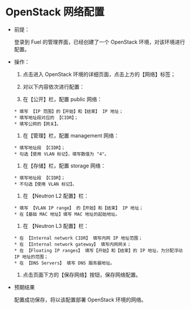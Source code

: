 # OpenStack 网络配置

* 前提：

  登录到 Fuel 的管理界面，已经创建了一个 OpenStack 环境，对该环境进行配置。

* 操作：

  1. 点击进入 OpenStack 环境的详细页面，点击上方的【网络】标签；
  1. 对以下内容依次进行配置：

    1. 在【公开】栏，配置 public 网络：

      * 填写 【IP 范围】的【开始】和【结束】 IP 地址；
      * 填写地址段对应的 【CIDR】；
      * 填写公网的【网关】。

    1. 在【管理】栏，配置 management 网络：

      * 填写地址段 【CIDR】；
      * 勾选【使用 VLAN 标记】，填写数值为 "4"。

    1. 在【存储】栏，配置 storage 网络：

      * 填写地址段 【CIDR】；
      * 不勾选【使用 VLAN 标记】。

    1. 在 【Neutron L2 配置】栏：

      * 填写 【VLAN IP range】 的【开始】和【结束】 IP 地址；
      * 在【基础 MAC 地址】填写 MAC 地址的起始地址。

    1. 在 【Neutron L3 配置】栏：

      * 在 【Internal network CIDR】 填写内网 IP 地址范围；
      * 在 【Internal network gateway】 填写内网网关；
      * 在 【Floating IP ranges】 填写【开始】和【结束】的 IP 地址，为分配浮动 IP 地址的范围；
      * 在 【DNS Servers】 填写 DNS 服务器地址。

  1. 点击页面下方的【保存网络】按钮，保存网络配置。

* 预期结果

  配置成功保存，将以该配置部署 OpenStack 环境的网络。
